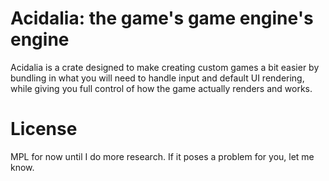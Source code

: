 # Acidalia: the game's game engine's engine

Acidalia is a crate designed to make creating custom games a bit easier by bundling in what you will need to handle input and default UI rendering, while giving you full control of how the game actually renders and works.

# License

MPL for now until I do more research. If it poses a problem for you, let me know.